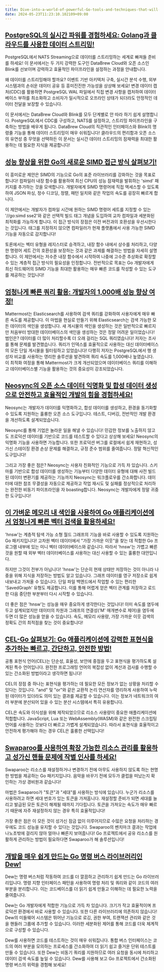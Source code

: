 ```yaml
---
title: Dive-into-a-world-of-powerful-Go-tools-and-techniques-that-will-turbocharge-your-projects-
date: 2024-05-23T11:23:10.102109+09:00
---
```


## [PostgreSQL의 실시간 파워를 경험하세요: Golang과 클라우드를 사용한 데이터 스트리밍!](https://scribe.rip/building-postgresql-to-nats-streaming-with-golang-and-cloud-e0cbd48b2ff8)

PostgreSQL에서 NATS Streaming으로 데이터를 스트리밍하는 세계로 빠져들 준비를 하세요! 이 문서에서는 두 가지 강력한 도구인 DataBrew Cloud와 오픈 소스인 Blink를 선보이며 강력하고 효율적인 파이프라인을 설정하는 과정을 안내합니다.

왜 데이터를 스트리밍해야 할까요? 이벤트 기반 아키텍처 구축, 실시간 분석 수행, 외부 시스템과의 손쉬운 데이터 공유 등 흥미진진한 가능성을 상상해 보세요! 변경 데이터 캡처(CDC)를 활용하면 PostgreSQL WAL 파일에서 직접 변경 사항을 캡처하여 데이터베이스 부하를 최소화하고 소비자가 일시적으로 오프라인 상태가 되더라도 안정적인 데이터 전달을 보장할 수 있습니다.

이 문서에서는 DataBrew Cloud와 Blink를 모두 단계별로 안 따라 하기 쉽게 설명합니다. PostgreSQL에서 CDC를 구성하고, NATS를 설정하고, 스트리밍 파이프라인을 구축하는 방법을 배우게 됩니다. DataBrew Cloud의 직관적인 인터페이스와 Blink의 명령줄 기능을 통해 데이터 스트리밍이 매우 쉬워집니다! 클라우드의 편리함과 오픈 소스의 유연성 중 무엇을 선택하든 이 문서는 실시간 데이터 스트리밍의 잠재력을 최대한 활용하는 데 필요한 지식을 제공합니다!

## [성능 향상을 위한 Go의 새로운 SIMD 접근 방식 살펴보기!](https://github.com/golang/go/issues/67520)

이 흥미로운 제안은 SIMD의 기능으로 Go의 표준 라이브러리를 강화하는 것을 목표로 합니다! 컴파일러 내장 함수를 활용하여 최신 CPU의 성능 잠재력을 발휘하는 'simd' 패키지를 추가하는 것을 모색합니다. 개발자에게 SIMD 명령어에 직접 액세스할 수 있도록 하여 JSON 파싱, 정수 디코딩, 정렬, 패턴 일치와 같은 작업의 속도를 굉장히 빠르게 합니다.

이 제안에서는 개발자가 컴파일 시간에 원하는 SIMD 명령어 세트를 지정할 수 있는 '//go:simd sse2'와 같은 선택적 빌드 태그 개념을 도입하여 교차 컴파일과 세분화된 최적화를 가능하게 합니다. 이 접근 방식의 장점은 이전 버전과의 호환성을 우선시한다는 것입니다. 태그를 지정하지 않으면 컴파일러가 현재 플랫폼에서 사용 가능한 SIMD 기능을 자동으로 감지합니다!

토론에서는 벡터 유형을 레지스터로 승격하고, 내장 함수 내에서 상수를 처리하고, 다양한 명령어 세트 간의 호환성을 보장하는 것과 같은 과제를 해결하는 방법을 자세히 설명합니다. 이 제안에서는 저수준 내장 함수에서 시작하여 나중에 고수준 추상화로 확장할 수 있는 계층적 접근 방식의 필요성을 인정합니다. 전반적으로 목표는 Go 개발자에게 최신 하드웨어의 SIMD 기능을 최대한 활용하는 매우 빠른 코드를 작성할 수 있는 도구를 제공하는 것입니다!

## [엄청나게 빠른 쿼리 활용: 개발자의 1,000배 성능 향상 여정!](https://mattermost.com/blog/making-a-postgres-query-1000-times-faster)

Mattermost는 Elasticsearch를 사용하여 검색 쿼리를 강화하여 사용자에게 매우 빠른 속도를 제공합니다. 이 마법을 현실로 만들기 위해 Elasticsearch는 검색 가능한 모든 데이터의 색인을 생성합니다. 새 게시물의 색인을 생성하는 것은 일반적으로 빠르지만 처음부터 방대한 데이터베이스의 색인을 생성하는 것은 정말 어려운 일이었습니다! 범인은? 데이터를 더 많이 처리할수록 더 오래 걸리는 SQL 쿼리였습니다! 저자는 조사를 통해 문제를 발견했습니다. 쿼리가 인덱스를 효율적으로 사용하는 대신 데이터베이스의 모든 단일 게시물을 필터링하고 있었습니다! 다행히 저자는 PostgreSQL에서 행 생성자 비교를 사용하는 영리한 솔루션을 발견하여 쿼리 속도를 1,000배나 높였습니다. 이 최적화 여정을 통해 Mattermost가 크게 개선되었으며 데이터베이스 쿼리를 이해하고 데이터베이스별 기능을 활용하는 것의 중요성이 강조되었습니다.

## [Neosync의 오픈 소스 데이터 익명화 및 합성 데이터 생성으로 안전하고 효율적인 개발의 힘을 경험하세요!](https://github.com/nucleuscloud/neosync)

Neosync는 개발자가 데이터를 익명화하고, 합성 데이터를 생성하고, 환경을 동기화할 수 있도록 지원하는 훌륭한 오픈 소스 도구입니다. 테스트, 디버깅, 전반적인 개발 환경을 개선하도록 설계되었습니다.

Neosync를 통해 기업은 놀라운 일을 해낼 수 있습니다! 민감한 정보를 노출하지 않고도 프로덕션 데이터를 기반으로 코드를 테스트할 수 있다고 상상해 보세요! Neosync의 익명화 기능을 사용하면 가능합니다. 또한 프로덕션 버그를 로컬에서 쉽게 재현하고, 성가신 스테이징 환경 손상 문제를 해결하고, 규정 준수 범위를 줄여줍니다. 정말 혁신적인 도구입니다!

그리고 가장 좋은 점은? Neosync는 사용자 친화적인 기능으로 가득 차 있습니다. 스키마를 기반으로 합성 데이터를 생성하는 기능부터 다양한 데이터 유형에 대해 사전 빌드된 데이터 변환기를 제공하는 기능까지 Neosync는 워크플로우를 간소화합니다. 데이터에 대한 참조 무결성을 자동으로 제공하고 작업 재시도 및 실패를 정상적으로 처리하는 완전한 비동기 파이프라인을 자 boasting합니다. Neosync는 개발자에게 정말 귀중한 도구입니다!

## [이 가벼운 메모리 내 색인을 사용하여 Go 애플리케이션에서 엄청나게 빠른 벡터 검색을 활용하세요!](https://github.com/coder/hnsw)

'hnsw'는 계층적 탐색 가능 소형 월드 그래프의 기능을 바로 사용할 수 있도록 지원하는 Go 패키지입니다! 고차원 벡터 데이터에서 "가장 가까운 이웃"을 찾는 데 적합한 Go 프로그램 내부에 있는 미니 벡터 데이터베이스와 같습니다. 따라서 'hnsw'는 가볍고 빠른 것을 원할 때 외부 벡터 데이터베이스를 사용하는 대신 사용할 수 있는 훌륭한 대안입니다.

하지만 그것이 전부가 아닙니다! 'hnsw'는 단순히 현재 상태만 저장하는 것이 아니라 나중을 위해 지식을 저장하는 방법도 알고 있습니다. 그래프 데이터를 영구 저장소로 쉽게 내보내고 가져올 수 있습니다. 단일 파일 백엔드에서 작업할 수 있는 편리한 'SavedGraph' 유형도 제공합니다.  이를 통해 어렵게 얻은 벡터 관계를 저장하고 로드한 다음 중단한 부분부터 다시 시작할 수 있습니다.

더 좋은 점은 'hnsw'는 성능을 매우 중요하게 생각한다는 것입니다! 이미 속도를 염두에 두고 설계되었지만 데이터의 차원과 그래프의 연결성('M' 매개변수로 제어)을 염두에 두면 더 많은 성능을 얻을 수 있습니다. 속도, 메모리 사용량, 가장 가까운 이웃 검색의 정확도 간의 최적점을 찾는 것이 중요합니다!

## [CEL-Go 살펴보기: Go 애플리케이션에 강력한 표현식을 추가하는 빠르고, 간단하고, 안전한 방법!](https://github.com/google/cel-go)

공통 표현식 언어(CEL)는 단순성, 효율성, 보안에 중점을 두고 표현식을 평가하도록 설계된 특수 언어입니다. 완전한 프로그래밍 언어의 복잡성 없이 계산과 검사를 수행할 수 있는 간소화된 방법이라고 생각하면 됩니다!

CEL의 장점 중 하나는 표현식을 평가하는 데 필요한 모든 정보가 없는 상황을 처리할 수 있다는 것입니다. "and" 및 "or"와 같은 교환적 논리 연산자를 영리하게 사용하여 누락된 데이터가 있더라도 의미 있는 결과를 제공할 수 있습니다.  이는 정보가 네트워크의 여러 부분에 분산되어 있을 수 있는 분산 시스템에서 특히 유용합니다.

CEL은 속도와 이식성을 위해 제작되었으므로 리소스 사용량이 중요한 애플리케이션에 적합합니다. JavaScript, Lua 또는 WebAssembly(WASM)와 같은 완전한 스크립팅 언어를 사용하는 것보다 더 빠르고 가볍게 설계되었습니다. 따라서 표현식을 효율적이고 안전하게 평가해야 하는 경우 CEL은 훌륭한 선택입니다!

## [Swaparoo를 사용하여 확장 가능한 리소스 관리를 활용하고 성가신 핸들 문제에 작별 인사를 하세요!](https://github.com/zeebo/swaparoo)

Swaparoo는 리소스를 재설정하거나 변경하기 전에 아무도 사용하지 않도록 하는 현명한 방법을 제공하는 Go 패키지입니다. 음악을 바꾸기 전에 모두가 클럽을 떠났는지 확인하는 가상 경비원과 같습니다!

마법은 Swaparoo가 "토큰"과 "세대"를 사용하는 방식에 있습니다.  누군가 리소스를 사용하려고 하면 세대 번호가 있는 토큰을 가져옵니다.  재설정할 준비가 되면 세대를 늘리고 발급된 모든 토큰이 해제될 때까지 기다립니다. 토큰을 가져오는 속도가 매우 빠르기 때문에 자주 재설정하지 않는 경우 특히 효율적입니다!

가장 좋은 점은 이 모든 것이 성가신 잠금 없이 이루어지므로 수많은 요청을 처리하는 경우에도 코드 성능을 유지할 수 있다는 것입니다.  Swaparoo의 벤치마크 결과는 작업에 나노초밖에 걸리지 않아 얼마나 빠른지 보여줍니다! Go 프로젝트에서 공유 리소스를 원활하게 관리하는 방법이 필요하다면 Swaparoo가 해 솔루션입니다!

## [개발을 매우 쉽게 만드는 Go 명령 버스 라이브러리인 Dew!](https://github.com/go-dew/dew)

Dew는 명령 버스처럼 작동하여 코드를 더 깔끔하고 관리하기 쉽게 만드는 Go 라이브러리입니다. 명령 지향 인터페이스 패턴을 사용하여 명령 처리 및 쿼리와 같이 코드의 여러 부분을 분리합니다.  이는 코드베이스를 더 읽기 쉽게 만들고 이해하는 데 필요한 노력을 줄여줍니다.

Dew는 Go 개발자에게 적합한 기능으로 가득 차 있습니다. 크기가 작고 효율적이며 프로덕션 환경에서 바로 사용할 수 있습니다.  또한 다른 라이브러리에 의존하지 않습니다! Dew의 미들웨어 시스템은 뛰어난 기능으로 로깅, 권한 부여, 트랜잭션 관리와 같은 것을 핸들러 그룹에 추가할 수 있습니다. 이러한 세분화된 제어를 통해 코드를 더욱 체계적으로 구성할 수 있습니다.

Dew를 사용하면 코드를 테스트하는 것이 매우 쉬워집니다. 통합 버스 인터페이스는 코드의 여러 부분을 모의하는 프로세스를 간소화하여 더 읽기 쉽고 즐거운 단위 테스트를 만들 수 있습니다. 또한 Dew는 비동기 쿼리를 지원하므로 여러 요청을 동시에 처리하고 데이터 검색 속도를 높일 수 있습니다. Dew를 사용해 보고 Go 프로젝트에서 간소화된 명령 버스의 위력을 경험해 보세요!
